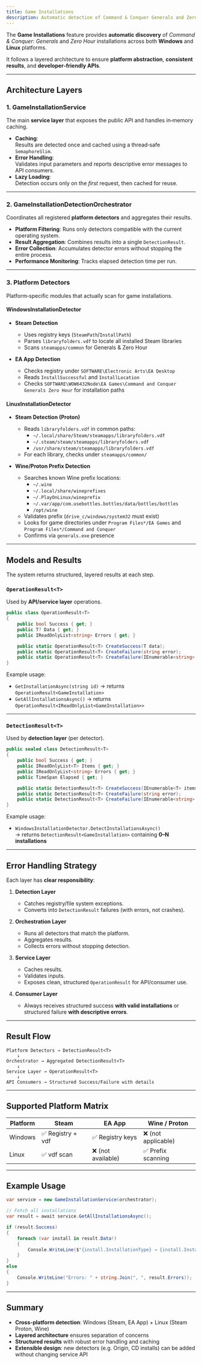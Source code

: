 ```yaml
---
title: Game Installations
description: Automatic detection of Command & Conquer Generals and Zero Hour installations
---
```


The **Game Installations** feature provides **automatic discovery** of *Command & Conquer: Generals* and *Zero Hour* installations across both **Windows** and **Linux** platforms.

It follows a layered architecture to ensure **platform abstraction**, **consistent results**, and **developer‑friendly APIs**.

---

## Architecture Layers

### 1. GameInstallationService

The main **service layer** that exposes the public API and handles in‑memory caching.

- **Caching**:  
  Results are detected once and cached using a thread‑safe `SemaphoreSlim`.
- **Error Handling**:  
  Validates input parameters and reports descriptive error messages to API consumers.
- **Lazy Loading**:  
  Detection occurs only on the *first* request, then cached for reuse.

---

### 2. GameInstallationDetectionOrchestrator

Coordinates all registered **platform detectors** and aggregates their results.

- **Platform Filtering**: Runs only detectors compatible with the current operating system.
- **Result Aggregation**: Combines results into a single `DetectionResult`.
- **Error Collection**: Accumulates detector errors without stopping the entire process.
- **Performance Monitoring**: Tracks elapsed detection time per run.

---

### 3. Platform Detectors

Platform‑specific modules that actually scan for game installations.

#### WindowsInstallationDetector

- **Steam Detection**
  - Uses registry keys (`SteamPath`/`InstallPath`)  
  - Parses `libraryfolders.vdf` to locate all installed Steam libraries  
  - Scans `steamapps/common` for Generals & Zero Hour

- **EA App Detection**
  - Checks registry under `SOFTWARE\Electronic Arts\EA Desktop`
  - Reads `InstallSuccessful` and `InstallLocation`
  - Checks `SOFTWARE\WOW6432Node\EA Games\Command and Conquer Generals Zero Hour` for installation paths

#### LinuxInstallationDetector

- **Steam Detection (Proton)**
  - Reads `libraryfolders.vdf` in common paths:
    - `~/.local/share/Steam/steamapps/libraryfolders.vdf`
    - `~/.steam/steam/steamapps/libraryfolders.vdf`
    - `/usr/share/steam/steamapps/libraryfolders.vdf`
  - For each library, checks under `steamapps/common/`

- **Wine/Proton Prefix Detection**
  - Searches known Wine prefix locations:
    - `~/.wine`
    - `~/.local/share/wineprefixes`
    - `~/.PlayOnLinux/wineprefix`
    - `~/.var/app/com.usebottles.bottles/data/bottles/bottles`
    - `/opt/wine`
  - Validates prefix (`drive_c/windows/system32` must exist)
  - Looks for game directories under `Program Files*/EA Games` and `Program Files*/Command and Conquer`
  - Confirms via `generals.exe` presence

---

## Models and Results

The system returns structured, layered results at each step.

### `OperationResult<T>`

Used by **API/service layer** operations.

```csharp
public class OperationResult<T>
{
    public bool Success { get; }
    public T? Data { get; }
    public IReadOnlyList<string> Errors { get; }

    public static OperationResult<T> CreateSuccess(T data);
    public static OperationResult<T> CreateFailure(string error);
    public static OperationResult<T> CreateFailure(IEnumerable<string> errors);
}
```

Example usage:

- `GetInstallationAsync(string id)` → returns `OperationResult<GameInstallation>`
- `GetAllInstallationsAsync()` → returns `OperationResult<IReadOnlyList<GameInstallation>>`

---

### `DetectionResult<T>`

Used by **detection layer** (per detector).

```csharp
public sealed class DetectionResult<T>
{
    public bool Success { get; }
    public IReadOnlyList<T> Items { get; }
    public IReadOnlyList<string> Errors { get; }
    public TimeSpan Elapsed { get; }

    public static DetectionResult<T> CreateSuccess(IEnumerable<T> items, TimeSpan elapsed);
    public static DetectionResult<T> CreateFailure(string error);
    public static DetectionResult<T> CreateFailure(IEnumerable<string> errors);
}
```

Example usage:

- `WindowsInstallationDetector.DetectInstallationsAsync()`  
  → returns `DetectionResult<GameInstallation>` containing **0–N installations**

---

## Error Handling Strategy

Each layer has **clear responsibility**:

1. **Detection Layer**  
   - Catches registry/file system exceptions.  
   - Converts into `DetectionResult` failures (with errors, not crashes).

2. **Orchestration Layer**  
   - Runs all detectors that match the platform.  
   - Aggregates results.  
   - Collects errors without stopping detection.  

3. **Service Layer**  
   - Caches results.  
   - Validates inputs.  
   - Exposes clean, structured `OperationResult` for API/consumer use.

4. **Consumer Layer**  
   - Always receives structured success **with valid installations** or structured failure **with descriptive errors**.

---

## Result Flow

```text
Platform Detectors → DetectionResult<T>
    ↓
Orchestrator → Aggregated DetectionResult<T>
    ↓
Service Layer → OperationResult<T>
    ↓
API Consumers → Structured Success/Failure with details
```

---

## Supported Platform Matrix

| Platform | Steam | EA App | Wine / Proton |
|----------|-------|--------|---------------|
| Windows  | ✅ Registry + vdf | ✅ Registry keys | ❌ (not applicable) |
| Linux    | ✅ vdf scan | ❌ (not available) | ✅ Prefix scanning |

---

## Example Usage

```csharp
var service = new GameInstallationService(orchestrator);

// Fetch all installations
var result = await service.GetAllInstallationsAsync();

if (result.Success)
{
    foreach (var install in result.Data!)
    {
        Console.WriteLine($"{install.InstallationType} → {install.InstallationPath}");
    }
}
else
{
    Console.WriteLine("Errors: " + string.Join(", ", result.Errors));
}
```

---

## Summary

- **Cross‑platform detection**: Windows (Steam, EA App) + Linux (Steam Proton, Wine)  
- **Layered architecture** ensures separation of concerns  
- **Structured results** with robust error handling and caching  
- **Extensible design**: new detectors (e.g. Origin, CD installs) can be added without changing service API
